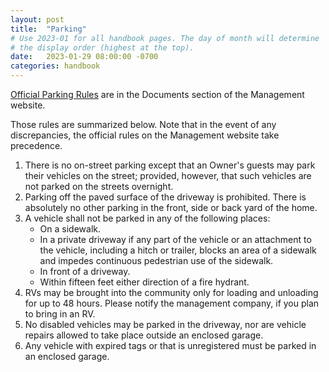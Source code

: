 ```yaml
---
layout: post
title:  "Parking"
# Use 2023-01 for all handbook pages. The day of month will determine
# the display order (highest at the top).
date:   2023-01-29 08:00:00 -0700
categories: handbook
---
```

[Official Parking Rules](https://str.eunify.net/ShowAttachment.asp?t=parking+rules+final%2Epdf&typ=application/pdf&url=%5CCData%5CSites%5CCommunity29446%5CUpload%5C%7B0000007382016003792079975%7D%5Fparking+rules+final%2Epdf) are in the Documents section of the Management website.

Those rules are summarized below. Note that in the event of any discrepancies, the official rules on the Management website take precedence.

1. There is no on-street parking except that an Owner's guests may park their vehicles on the street; provided, however, that such vehicles are not parked on the streets overnight.
2. Parking off the paved surface of the driveway is prohibited. There is absolutely no other parking in the front, side or back yard of the home.
3. A vehicle shall not be parked in any of the following places:
   - On a sidewalk.
   - In a private driveway if any part of the vehicle or an attachment to the vehicle, including a hitch or trailer, blocks an area of a sidewalk and impedes continuous pedestrian use of the sidewalk.
   - In front of a driveway.
   - Within fifteen feet either direction of a fire hydrant.
4. RVs may be brought into the community only for loading and unloading for up to 48 hours. Please notify the management company, if you plan to bring in an RV.
5. No disabled vehicles may be parked in the driveway, nor are vehicle repairs allowed to take place outside an enclosed garage.
6. Any vehicle with expired tags or that is unregistered must be parked in an enclosed garage.
